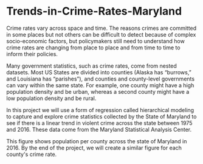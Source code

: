 # Trends-in-Crime-Rates-Maryland

Crime rates vary across space and time. The reasons crimes are committed in some places but not others can be difficult to detect because of complex socio-economic factors, but policymakers still need to understand how crime rates are changing from place to place and from time to time to inform their policies.

Many government statistics, such as crime rates, come from nested datasets. Most US States are divided into counties (Alaska has “burrows,” and Louisiana has “parishes”), and counties and county-level governments can vary within the same state. For example, one county might have a high population density and be urban, whereas a second county might have a low population density and be rural.

In this project we will use a form of regression called hierarchical modeling to capture and explore crime statistics collected by the State of Maryland to see if there is a linear trend in violent crime across the state between 1975 and 2016. These data come from the Maryland Statistical Analysis Center.

This figure shows population per county across the state of Maryland in 2016. By the end of the project, we will create a similar figure for each county's crime rate.
